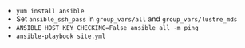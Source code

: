 - `yum install ansible`
- Set `ansible_ssh_pass` in `group_vars/all` and `group_vars/lustre_mds`
- `ANSIBLE_HOST_KEY_CHECKING=False ansible all -m ping`
- `ansible-playbook site.yml`
